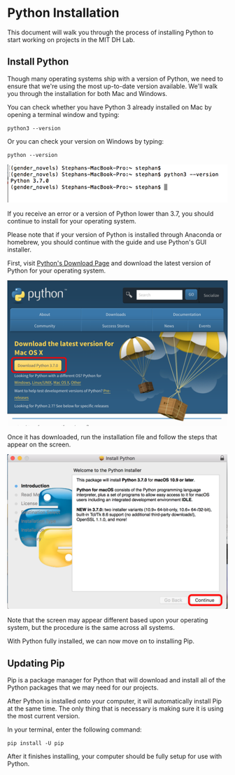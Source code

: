 # Python Installation

This document will walk you through the process of installing Python to start working on projects in the MIT DH Lab.

## Install Python
Though many operating systems ship with a version of Python, we need to ensure that we're using the most up-to-date version available. We'll walk you through the installation for both Mac and Windows.

You can check whether you have Python 3 already installed on Mac by opening a terminal window and typing:

```
python3 --version
```

Or you can check your version on Windows by typing:

```
python --version
```

![](./images/setup_python_1.png)

If you receive an error or a version of Python lower than 3.7, you should continue to install for your operating system.

Please note that if your version of Python is installed through Anaconda or homebrew, you should continue with the guide and use Python's GUI installer.

First, visit [Python's Download Page](https://www.python.org/downloads/) and download the latest version of Python for your operating system.

![](./images/python_org_1.png)

Once it has downloaded, run the installation file and follow the steps that appear on the screen.

![](./images/python_org_2.png)

Note that the screen may appear different based upon your operating system, but the procedure is the same across all systems.

With Python fully installed, we can now move on to installing Pip.

## Updating Pip

Pip is a package manager for Python that will download and install all of the Python packages that we may need for our projects.

After Python is installed onto your computer, it will automatically install Pip at the same time. The only thing that is necessary is making sure it is using the most current version.

In your terminal, enter the following command:

```
pip install -U pip
```

After it finishes installing, your computer should be fully setup for use with Python.
